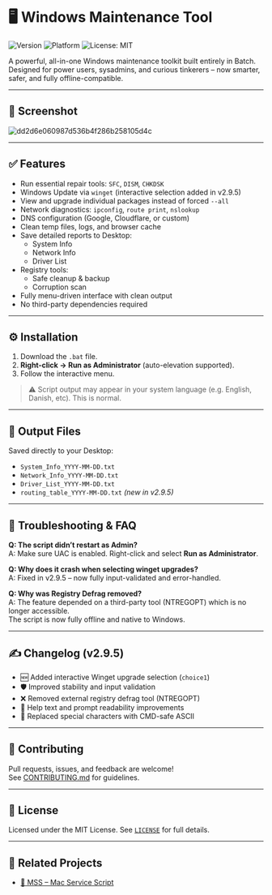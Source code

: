 # 🖥️ Windows Maintenance Tool

![Version](https://img.shields.io/badge/version-v2.9.5-green)
![Platform](https://img.shields.io/badge/platform-Windows-blue)
![License: MIT](https://img.shields.io/badge/license-MIT-blue)

A powerful, all-in-one Windows maintenance toolkit built entirely in Batch.  
Designed for power users, sysadmins, and curious tinkerers – now smarter, safer, and fully offline-compatible.

---

## 📸 Screenshot

![dd2d6e060987d536b4f286b258105d4c](https://github.com/user-attachments/assets/7e3ad0a2-d736-42af-a4ae-d2a1092c4739)


---

## ✅ Features

- Run essential repair tools: `SFC`, `DISM`, `CHKDSK`
- Windows Update via `winget` (interactive selection added in v2.9.5)
- View and upgrade individual packages instead of forced `--all`
- Network diagnostics: `ipconfig`, `route print`, `nslookup`
- DNS configuration (Google, Cloudflare, or custom)
- Clean temp files, logs, and browser cache
- Save detailed reports to Desktop:
  - System Info
  - Network Info
  - Driver List
- Registry tools:
  - Safe cleanup & backup
  - Corruption scan
- Fully menu-driven interface with clean output
- No third-party dependencies required

---

## ⚙️ Installation

1. Download the `.bat` file.
2. **Right-click → Run as Administrator** (auto-elevation supported).
3. Follow the interactive menu.

> ⚠️ Script output may appear in your system language (e.g. English, Danish, etc). This is normal.

---

## 📁 Output Files

Saved directly to your Desktop:

- `System_Info_YYYY-MM-DD.txt`
- `Network_Info_YYYY-MM-DD.txt`
- `Driver_List_YYYY-MM-DD.txt`
- `routing_table_YYYY-MM-DD.txt` *(new in v2.9.5)*

---

## 🧪 Troubleshooting & FAQ

**Q: The script didn’t restart as Admin?**  
A: Make sure UAC is enabled. Right-click and select **Run as Administrator**.

**Q: Why does it crash when selecting winget upgrades?**  
A: Fixed in v2.9.5 – now fully input-validated and error-handled.

**Q: Why was Registry Defrag removed?**  
A: The feature depended on a third-party tool (NTREGOPT) which is no longer accessible.  
The script is now fully offline and native to Windows.

---

## ✍️ Changelog (v2.9.5)

- 🆕 Added interactive Winget upgrade selection (`choice1`)
- 🛡 Improved stability and input validation
- ❌ Removed external registry defrag tool (NTREGOPT)
- 🧠 Help text and prompt readability improvements
- 🧼 Replaced special characters with CMD-safe ASCII

---

## 🤝 Contributing

Pull requests, issues, and feedback are welcome!  
See [CONTRIBUTING.md](CONTRIBUTING.md) for guidelines.

---

## 📜 License

Licensed under the MIT License. See [`LICENSE`](LICENSE) for full details.

---

## 🔗 Related Projects

- [🍎 MSS – Mac Service Script](https://github.com/ios12checker/MSS-Mac-Service-Script)
